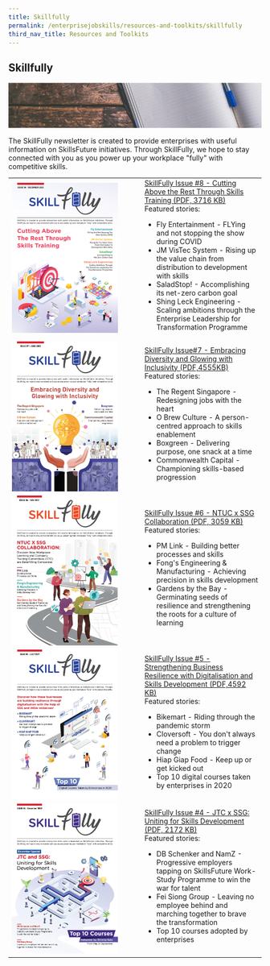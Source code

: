 ```yaml
---
title: Skillfully
permalink: /enterprisejobskills/resources-and-toolkits/skillfully
third_nav_title: Resources and Toolkits
---
```


## Skillfully

![Skillfully](/images/epjs/resources-and-toolkits/skillfully/skillfully.png)

The SkillFully newsletter is created to provide enterprises with useful information on SkillsFuture initiatives. Through SkillFully, we hope to stay connected with you as you power up your workplace "fully" with competitive skills.

<table>
<tr>
<td style="width:250px"><img style="width:211px; height:298px; align:center" src="/images/epjs/resources-and-toolkits/skillfully/skillfully-issue8.png" aria-hidden="true"></td>
<td style="width:auto"><a href = "/images/epjs/resources-and-toolkits/skillfully/SkillfullyNewsletter_8_R10.pdf" target="_blank" rel="noopener">SkillFully Issue #8 - Cutting Above the Rest Through Skills Training (PDF, 3716 KB)</a><br>Featured stories:<br><ul><li>Fly Entertainment - FLYing and not stopping the show during COVID</li><li>JM VisTec System - Rising up the value chain from distribution to development with skills</li><li>SaladStop! - Accomplishing its net-zero carbon goal</li><li>Shing Leck Engineering - Scaling ambitions through the Enterprise Leadership for Transformation Programme</li></ul></td>
</tr>
<tr>
<td style="width:250px"><img style="width:211px; height:298px; align:center" src="/images/epjs/resources-and-toolkits/skillfully/Skillfully-issue7.png" aria-hidden="true"></td>
<td style="width:auto"><a href = "/images/epjs/resources-and-toolkits/skillfully/SkillfullyNewsletter_7_FA_HR.pdf" target="_blank" rel="noopener">SkillFully Issue#7 - Embracing Diversity and Glowing with Inclusivity (PDF,4555KB)</a><br>Featured stories:<br><ul><li>The Regent Singapore - Redesigning jobs with the heart</li><li>O Brew Culture - A person-centred approach to skills enablement</li><li>Boxgreen - Delivering purpose, one snack at a time</li><li>Commonwealth Capital - Championing skills-based progression</li></ul></td>
</tr>
<tr>
<td style="width:250px"><img style="width:211px; height:298px; align:center" src="/images/epjs/resources-and-toolkits/skillfully/Skillfully-issue6.png" aria-hidden="true"></td>
<td style="width:auto"><a href = "/images/epjs/resources-and-toolkits/skillfully/SkillfullyNewsletter_6_FA.pdf" target="_blank" rel="noopener">SkillFully Issue #6 - NTUC x SSG Collaboration (PDF, 3059 KB)</a><br>Featured stories:<br><ul><li>PM Link - Building better processes and skills</li><li>Fong's Engineering & Manufacturing - Achieving precision in skills development</li><li>Gardens by the Bay - Germinating seeds of resilience and strengthening the roots for a culture of learning</li></ul></td>
</tr>
<tr>
<td style="width:250px"><img style="width:211px; height:298px; align:center" src="/images/epjs/resources-and-toolkits/skillfully/Skillfully-issue5.png" aria-hidden="true"></td>
<td style="width:auto"><a href = "/images/epjs/resources-and-toolkits/skillfully/SkillfullyNewsletter_5_FA_HR_v2.pdf" target="_blank" rel="noopener">SkillFully Issue #5 - Strengthening Business Resilience with Digitalisation and Skills Development (PDF,4592 KB)</a><br>Featured stories:<br><ul><li>Bikemart - Riding through the pandemic storm</li><li>Cloversoft - You don't always need a problem to trigger change</li><li>Hiap Giap Food - Keep up or get kicked out</li><li>Top 10 digital courses taken by enterprises in 2020</li></ul></td>
</tr>
<tr>
<td style="width:250px"><img style="width:211px; height:298px; align:center" src="/images/epjs/resources-and-toolkits/skillfully/Skillfully-issue4.png" aria-hidden="true"></td>
<td style="width:auto"><a href = "/images/epjs/resources-and-toolkits/skillfully/SkillFully_Newsletter_4.pdf" target="_blank" rel="noopener">SkillFully Issue #4 - JTC x SSG: Uniting for Skills Development (PDF, 2172 KB)</a><br>Featured stories:<br><ul><li>DB Schenker and NamZ - Progressive employers tapping on SkillsFuture Work-Study Programme to win the war for talent</li><li>Fei Siong Group - Leaving no employee behind and marching together to brave the transformation</li><li>Top 10 courses adopted by enterprises</li></ul></td>
</tr>
</table>

<script src="/jquery/jquery.Min.js"></script>
<script src="/jquery/epjs-bp-menu-new-tab.js"></script>

